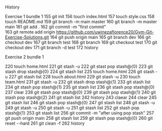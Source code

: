 History

Exercise 1 bundle 1
  155  git init
  156  touch index.html
  157  touch style.css
  158  touch README.md
  159  git branch -m main master
  160  git branch -m master main
  161  git add .
  162  git commit -m "first commit"      
  163  git remote add origin https://github.com/uwinezaflorence20/Gym-Git-Exercise-Solutions.git
  164  git push origin main
  165  git branch dev
  166  git checkout dev
  167  git branch test
  168  git branch
  169  git checkout test
  170  git checkout dev
  171  git branch -d test
  172  history

  Exercise 2 bundle 1

  220  touch home.html
  221  git stash -u
  222  git stast pop stash@{0}
  223  git stash drop stash@{0}
  224  git stash list
  225  touch home.html
  226  git stash -u
  227  git stash list
  228  touch about.html
  229  git stash -u
  230  touch team.html
  231  git stash -u
  232  git stash drop stash@{1}
  233  git stash list
  234  git stash pop stash@{1}
  235  git stash list
  236  git stash pop stash@{0}
  237  clear
  238  git stash pop stash@{0}
  239  git stash pop stash@{1}
  240  git stash pop stash@{2}
  241  git stash list
  242  history
  243  claear
  244  clear
  245  git stash list
  246  git stash pop stash@{0}
  247  git stash list
  248  git stash -u
  249  git stash -u
  250  git stash -u
  251  git stash list
  252  git stash pop stash@{1}
  253  git stash list
  256  git commit -m "after using pop stash"
  257  git push origin main
  258  git stash list
  259  git stash pop stash@{0}
  260  git reset --hard
  261  git clean -f
  262  history
